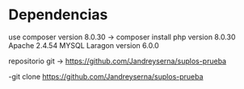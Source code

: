 # Dependencias

use 
composer version 8.0.30 -> composer install
php version 8.0.30
Apache 2.4.54
MYSQL 
Laragon version 6.0.0

repositorio git -> https://github.com/Jandreyserna/suplos-prueba

-git clone https://github.com/Jandreyserna/suplos-prueba


